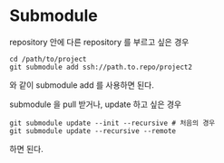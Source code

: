 # Submodule

repository 안에 다른 repository 를 부르고 싶은 경우

```
cd /path/to/project
git submodule add ssh://path.to.repo/project2
```

와 같이 submodule add 를 사용하면 된다.

submodule 을 pull 받거나, update 하고 싶은 경우

```
git submodule update --init --recursive # 처음의 경우
git submodule update --recursive --remote
```
하면 된다.
